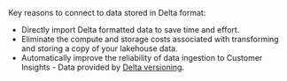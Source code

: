 Key reasons to connect to data stored in Delta format:

- Directly import Delta formatted data to save time and effort.
- Eliminate the compute and storage costs associated with transforming and storing a copy of your lakehouse data.
- Automatically improve the reliability of data ingestion to Customer Insights - Data provided by [Delta versioning](../connect-delta-lake.md#delta-lake-time-travel-and-data-refreshes).